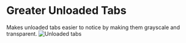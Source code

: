 # Greater Unloaded Tabs
Makes unloaded tabs easier to notice by making them grayscale and transparent.
![Unloaded tabs](images/unloaded-tabs.png)
